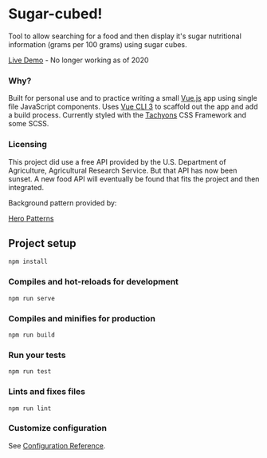 # Sugar-cubed!

Tool to allow searching for a food and then display it's sugar nutritional information (grams per 100 grams) using sugar cubes.

[Live Demo](https://freemagee.github.io/sugar-cubed/) - No longer working as of 2020

### Why?

Built for personal use and to practice writing a small [Vue.js](https://vuejs.org/) app using single file JavaScript components. Uses [Vue CLI 3](https://cli.vuejs.org) to scaffold out the app and add a build process. Currently styled with the [Tachyons](http://tachyons.io/) CSS Framework and some SCSS.

### Licensing

This project did use a free API provided by the U.S. Department of Agriculture, Agricultural Research Service. But that API has now been sunset. A new food API will eventually be found that fits the project and then integrated.

Background pattern provided by:

[Hero Patterns](http://www.heropatterns.com/)

## Project setup
```
npm install
```

### Compiles and hot-reloads for development
```
npm run serve
```

### Compiles and minifies for production
```
npm run build
```

### Run your tests
```
npm run test
```

### Lints and fixes files
```
npm run lint
```

### Customize configuration
See [Configuration Reference](https://cli.vuejs.org/config/).
